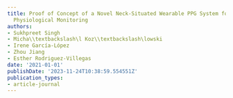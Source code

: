 ```yaml
---
title: Proof of Concept of a Novel Neck-Situated Wearable PPG System for Continuous
  Physiological Monitoring
authors:
- Sukhpreet Singh
- Micha\\textbackslash\l Koz\\textbackslash\lowski
- Irene García-López
- Zhou Jiang
- Esther Rodriguez-Villegas
date: '2021-01-01'
publishDate: '2023-11-24T10:38:59.554551Z'
publication_types:
- article-journal
---
```

